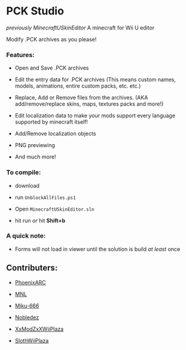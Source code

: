 # PCK Studio
_previously MinecraftUSkinEditor_
A minecraft for Wii U editor

Modify .PCK archives as you please!

### Features:
* Open and Save .PCK archives

* Edit the entry data for .PCK archives (This means custom names, models, animations, entire custom packs, etc. etc.)

* Replace, Add or Remove files from the archives. (AKA add/remove/replace skins, maps, textures packs and more!)

* Edit localization data to make your mods support every language supported by minecraft itself!

* Add/Remove localization objects

* PNG previewing

* And much more!

### To compile:

* download

* run `UnblockAllFiles.ps1`

* Open `MinecraftUSkinEditor.sln`

* hit run *or* hit **Shift+b**

### A quick note:

* Forms will not load in viewer until the solution is build _at least_ once


## Contributers:
*  [PhoenixARC](https://github.com/PhoenixARC)
*  [MNL](https://github.com/MattN-L)
*  [Miku-666](https://github.com/NessieHax)


*  [Nobledez](https://github.com/Nobledez)
*  [XxModZxXWiiPlaza](https://github.com/XxModZxXWiiPlaza)
*  [SlothWiiPlaza](https://github.com/BullyWiiPlaza)
